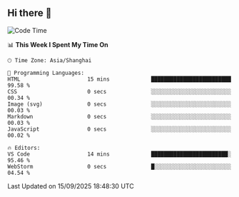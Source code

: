 ## Hi there 👋

<!--START_SECTION:waka-->
![Code Time](http://img.shields.io/badge/Code%20Time-23%20hrs%208%20mins-blue)

📊 **This Week I Spent My Time On** 

```text
🕑︎ Time Zone: Asia/Shanghai

💬 Programming Languages: 
HTML                     15 mins             █████████████████████████   99.58 % 
CSS                      0 secs              ░░░░░░░░░░░░░░░░░░░░░░░░░   00.34 % 
Image (svg)              0 secs              ░░░░░░░░░░░░░░░░░░░░░░░░░   00.03 % 
Markdown                 0 secs              ░░░░░░░░░░░░░░░░░░░░░░░░░   00.03 % 
JavaScript               0 secs              ░░░░░░░░░░░░░░░░░░░░░░░░░   00.02 % 

🔥 Editors: 
VS Code                  14 mins             ████████████████████████░   95.46 % 
WebStorm                 0 secs              █░░░░░░░░░░░░░░░░░░░░░░░░   04.54 % 
```


 Last Updated on 15/09/2025 18:48:30 UTC
<!--END_SECTION:waka-->
